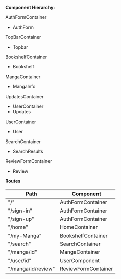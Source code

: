 

**Component Hierarchy:**

AuthFormContainer
  - AuthForm

TopBarContainer
  - Topbar

BookshelfContainer
  - Bookshelf

MangaContainer
  - MangaInfo

UpdatesContainer
  - UserContainer
  - Updates

UserContainer
  - User

SearchContainer
  - SearchResults

ReviewFormContainer
  - Review

**Routes**

  Path   |            Component
------------------|---------------------
"/"                |         AuthFormContainer
"/sign-in"          |        AuthFormContainer
"/sign-up"           |       AuthFormContainer
"/home"              |       HomeContainer
"/my-Manga"      |       BookshelfContainer  
"/search"            |       SearchContainer
"/manga/id"          |       MangaContainer
"/user/id"           |       UserComponent
"/manga/id/review"   |       ReviewFormContainer
